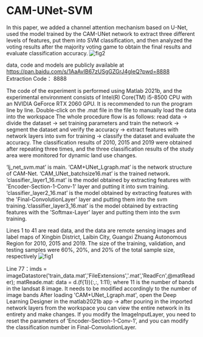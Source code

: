 # CAM-UNet-SVM
In this paper, we added a channel attention mechanism based on U-Net, used the model trained by the CAM-UNet network to extract three different levels of features,
put them into SVM classification, and then analyzed the voting results after the majority voting game to obtain the final results and evaluate classification accuracy.
![fig2](https://user-images.githubusercontent.com/91734518/154678979-080111d0-719c-480b-b8ef-68f12cfd6173.jpg)

data, code and models are publicly available at https://pan.baidu.com/s/1AaAvIB67zUSgGZGrJ4gIeQ?pwd=8888  
Extraction Code： 8888

The code of the experiment is performed using Matlab 2021b, and the experimental environment consists of Intel(R) Core(TM) i5-8500 CPU with an NVIDIA GeForce RTX 2060 GPU.
It is recommended to run the program line by line. Double-click on the .mat file in the file to manually load the data into the workspace
The whole procedure flow is as follows: read data → divide the dataset → set training parameters and train the network → segment the dataset and verify the accuracy → extract features with network layers into svm for training → classify the dataset and evaluate the accuracy. The classification results of 2010, 2015 and 2019 were obtained after repeating three times, and the three classification results of the study area were monitored for dynamic land use changes.

‘lj_net_svm.mat’ is main. ‘CAM+UNet_Lgraph.mat’  is the network structure of CAM-Net. ‘CAM_UNet_batchsize16.mat’ is the trained network. ‘classifier_layer1_16.mat’ is the model obtained by extracting features with 'Encoder-Section-1-Conv-1' layer and putting it into svm training. ‘classifier_layer2_16.mat’ is the model obtained by extracting features with the 'Final-ConvolutionLayer' layer and putting them into the svm training.‘classifier_layer3_16.mat’ is the model obtained by extracting features with the 'Softmax-Layer' layer and putting them into the svm training.

Lines 1 to 41 are read data, and the data are remote sensing images and label maps of Xingbin District, Laibin City, Guangxi Zhuang Autonomous Region for 2010, 2015 and 2019. The size of the training, validation, and testing samples were 60%, 20%, and 20% of the total sample size, respectively
![fig1](https://user-images.githubusercontent.com/91734518/154678944-cdba18aa-3de5-421e-a9aa-28fe25239646.jpg)

Line 77：imds = imageDatastore('train_data.mat','FileExtensions','.mat','ReadFcn',@matReader); matReade.mat: data = d.(f{1})(:,:, 1:11); where 11 is the number of bands in the landsat 8 image. It needs to be modified accordingly to the number of image bands
After loading 'CAM+UNet_Lgraph.mat', open the Deep Learning Designer in the matlab2021b app → after pouring in the imported network layers from the workspace you can view the entire network in its entirety and make changes. If you modify the ImageInputLayer, you need to reset the parameters of ‘Encoder-Section-1-Conv-1’, and you can modify the classification number in Final-ConvolutionLayer.
